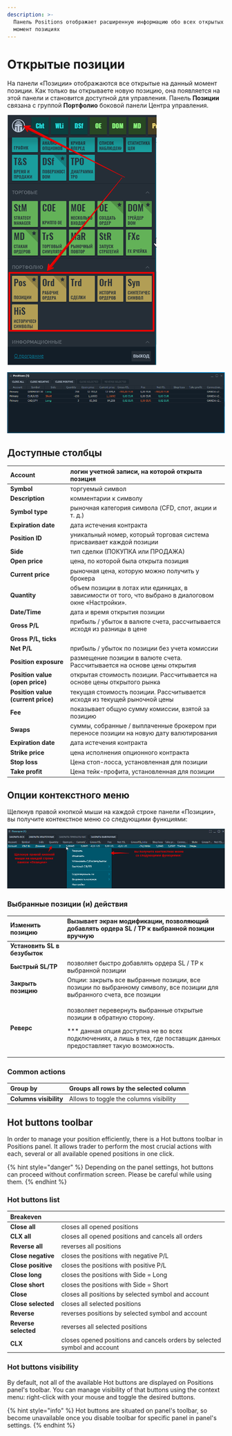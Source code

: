 ```yaml
---
description: >-
  Панель Positions отображает расширенную информацию обо всех открытых в данный
  момент позициях
---
```


# Открытые позиции

На панели «Позиции» отображаются все открытые на данный момент позиции. Как только вы открываете новую позицию, она появляется на этой панели и становится доступной для управления. Панель **Позиции** связана с группой **Портфолио** боковой панели Центра управления.

![](../.gitbook/assets/portfolio.png)

![&#x41E;&#x431;&#x449;&#x438;&#x439; &#x432;&#x438;&#x434; &#x43F;&#x430;&#x43D;&#x435;&#x43B;&#x438; Positions](../.gitbook/assets/positions.png)

## Доступные столбцы

| **Account** | логин учетной записи, на которой открыта позиция |
| :--- | :--- |
| **Symbol**  | торгуемый символ |
| **Description** | комментарии к символу |
| **Symbol type** | рыночная категория символа \(CFD, спот, акции и т. д.\) |
| **Expiration date** | дата истечения контракта |
| **Position ID** | уникальный номер, который торговая система присваивает каждой позиции |
| **Side** | тип сделки \(ПОКУПКА или ПРОДАЖА\) |
| **Open price** | цена, по которой была открыта позиция |
| **Current price** | рыночная цена, которую можно получить у брокера |
| **Quantity** | объем позиции в лотах или единицах, в зависимости от того, что выбрано в диалоговом окне «Настройки». |
| **Date/Time** | дата и время открытия позиции |
| **Gross P/L** | прибыль / убыток в валюте счета, рассчитывается исходя из разницы в цене |
| **Gross P/L, ticks** |  |
| **Net P/L** | прибыль / убыток по позиции без учета комиссии |
| **Position exposure** | размещение позиции в валюте счета. Рассчитывается на основе цены открытия |
| **Position value \(open price\)** | открытая стоимость позиции. Рассчитывается на основе цены открытого рынка |
| **Position value \(current price\)** | текущая стоимость позиции. Рассчитывается исходя из текущей рыночной цены |
| **Fee** | показывает общую сумму комиссии, взятой за позицию |
| **Swaps** | суммы, собранные / выплаченные брокером при переносе позиции на новую дату валютирования |
| **Expiration date** | дата истечения контракта |
| **Strike price** | цена исполнения опционного контракта |
| **Stop loss** | Цена стоп-лосса, установленная для позиции |
| **Take profit** | Цена тейк-профита, установленная для позиции |

## Опции контекстного меню

Щелкнув правой кнопкой мыши на каждой строке панели «Позиции», вы получите контекстное меню со следующими функциями:

![](../.gitbook/assets/menyu-pozicii.png)

### Выбранные позиции \(и\) действия

<table>
  <thead>
    <tr>
      <th style="text-align:left"><b>&#x418;&#x437;&#x43C;&#x435;&#x43D;&#x438;&#x442;&#x44C; &#x43F;&#x43E;&#x437;&#x438;&#x446;&#x438;&#x44E;</b>
      </th>
      <th style="text-align:left">&#x412;&#x44B;&#x437;&#x44B;&#x432;&#x430;&#x435;&#x442; &#x44D;&#x43A;&#x440;&#x430;&#x43D;
        &#x43C;&#x43E;&#x434;&#x438;&#x444;&#x438;&#x43A;&#x430;&#x446;&#x438;&#x438;,
        &#x43F;&#x43E;&#x437;&#x432;&#x43E;&#x43B;&#x44F;&#x44E;&#x449;&#x438;&#x439;
        &#x434;&#x43E;&#x431;&#x430;&#x432;&#x43B;&#x44F;&#x442;&#x44C; &#x43E;&#x440;&#x434;&#x435;&#x440;&#x430;
        SL / TP &#x43A; &#x432;&#x44B;&#x431;&#x440;&#x430;&#x43D;&#x43D;&#x43E;&#x439;
        &#x43F;&#x43E;&#x437;&#x438;&#x446;&#x438;&#x438; &#x432;&#x440;&#x443;&#x447;&#x43D;&#x443;&#x44E;</th>
    </tr>
  </thead>
  <tbody>
    <tr>
      <td style="text-align:left"><b>&#x423;&#x441;&#x442;&#x430;&#x43D;&#x43E;&#x432;&#x438;&#x442;&#x44C; SL &#x432; &#x431;&#x435;&#x437;&#x443;&#x431;&#x44B;&#x442;&#x43E;&#x43A;</b>
      </td>
      <td style="text-align:left"></td>
    </tr>
    <tr>
      <td style="text-align:left"><b>&#x411;&#x44B;&#x441;&#x442;&#x440;&#x44B;&#x439; SL/TP</b>
      </td>
      <td style="text-align:left">&#x43F;&#x43E;&#x437;&#x432;&#x43E;&#x43B;&#x44F;&#x435;&#x442; &#x431;&#x44B;&#x441;&#x442;&#x440;&#x43E;
        &#x434;&#x43E;&#x431;&#x430;&#x432;&#x43B;&#x44F;&#x442;&#x44C; &#x43E;&#x440;&#x434;&#x435;&#x440;&#x430;
        SL / TP &#x43A; &#x432;&#x44B;&#x431;&#x440;&#x430;&#x43D;&#x43D;&#x43E;&#x439;
        &#x43F;&#x43E;&#x437;&#x438;&#x446;&#x438;&#x438;</td>
    </tr>
    <tr>
      <td style="text-align:left"><b>&#x417;&#x430;&#x43A;&#x440;&#x44B;&#x442;&#x44C; &#x43F;&#x43E;&#x437;&#x438;&#x446;&#x438;&#x44E;</b>
      </td>
      <td style="text-align:left">&#x41E;&#x43F;&#x446;&#x438;&#x438;: &#x437;&#x430;&#x43A;&#x440;&#x44B;&#x442;&#x44C;
        &#x432;&#x441;&#x435; &#x432;&#x44B;&#x431;&#x440;&#x430;&#x43D;&#x43D;&#x44B;&#x435;
        &#x43F;&#x43E;&#x437;&#x438;&#x446;&#x438;&#x438;, &#x432;&#x441;&#x435;
        &#x43F;&#x43E;&#x437;&#x438;&#x446;&#x438;&#x438; &#x43F;&#x43E; &#x432;&#x44B;&#x431;&#x440;&#x430;&#x43D;&#x43D;&#x43E;&#x43C;&#x443;
        &#x441;&#x438;&#x43C;&#x432;&#x43E;&#x43B;&#x443;, &#x432;&#x441;&#x435;
        &#x43F;&#x43E;&#x437;&#x438;&#x446;&#x438;&#x438; &#x434;&#x43B;&#x44F;
        &#x432;&#x44B;&#x431;&#x440;&#x430;&#x43D;&#x43D;&#x43E;&#x433;&#x43E;
        &#x441;&#x447;&#x435;&#x442;&#x430;, &#x432;&#x441;&#x435; &#x43F;&#x43E;&#x437;&#x438;&#x446;&#x438;&#x438;</td>
    </tr>
    <tr>
      <td style="text-align:left"><b>&#x420;&#x435;&#x432;&#x435;&#x440;&#x441;</b>
      </td>
      <td style="text-align:left">
        <p>&#x43F;&#x43E;&#x437;&#x432;&#x43E;&#x43B;&#x44F;&#x435;&#x442; &#x43F;&#x435;&#x440;&#x435;&#x432;&#x435;&#x440;&#x43D;&#x443;&#x442;&#x44C;
          &#x432;&#x44B;&#x431;&#x440;&#x430;&#x43D;&#x43D;&#x44B;&#x435; &#x43E;&#x442;&#x43A;&#x440;&#x44B;&#x442;&#x44B;&#x435;
          &#x43F;&#x43E;&#x437;&#x438;&#x446;&#x438;&#x438; &#x432; &#x43E;&#x431;&#x440;&#x430;&#x442;&#x43D;&#x443;&#x44E;
          &#x441;&#x442;&#x43E;&#x440;&#x43E;&#x43D;&#x443;.</p>
        <p>*** &#x434;&#x430;&#x43D;&#x43D;&#x430;&#x44F; &#x43E;&#x43F;&#x446;&#x438;&#x44F;
          &#x434;&#x43E;&#x441;&#x442;&#x443;&#x43F;&#x43D;&#x430; &#x43D;&#x435;
          &#x432;&#x43E; &#x432;&#x441;&#x435;&#x445; &#x43F;&#x43E;&#x434;&#x43A;&#x43B;&#x44E;&#x447;&#x435;&#x43D;&#x438;&#x44F;&#x445;,
          &#x430; &#x43B;&#x438;&#x448;&#x44C; &#x432; &#x442;&#x435;&#x445;, &#x433;&#x434;&#x435;
          &#x43F;&#x43E;&#x441;&#x442;&#x430;&#x432;&#x449;&#x438;&#x43A; &#x434;&#x430;&#x43D;&#x43D;&#x44B;&#x445;
          &#x43F;&#x440;&#x435;&#x434;&#x43E;&#x441;&#x442;&#x430;&#x432;&#x43B;&#x44F;&#x435;&#x442;
          &#x442;&#x430;&#x43A;&#x443;&#x44E; &#x432;&#x43E;&#x437;&#x43C;&#x43E;&#x436;&#x43D;&#x43E;&#x441;&#x442;&#x44C;.</p>
      </td>
    </tr>
  </tbody>
</table>

### Common actions

| **Group by** | Groups all rows by the selected column |
| :--- | :--- |
| **Columns visibility** | Allows to toggle the columns visibility |

## Hot buttons toolbar

In order to manage your position efficiently, there is a Hot buttons toolbar in Positions panel. It allows trader to perform the most crucial actions with each, several or all available opened positions in one click.

{% hint style="danger" %}
Depending on the panel settings, hot buttons can proceed without confirmation screen. Please be careful while using them.
{% endhint %}

### Hot buttons list

| **Breakeven** |  |
| :--- | :--- |
| **Close all** | closes all opened positions |
| **CLX all** | closes all opened positions and cancels all orders |
| **Reverse all** | reverses all positions |
| **Close negative** | closes the positions with negative P/L |
| **Close positive** | closes the positions with positive P/L |
| **Close long** | closes the positions with Side = Long |
| **Close short** | closes the positions with Side = Short |
| **Close** | closes all positions by selected symbol and account |
| **Close selected** | closes all selected positions |
| **Reverse** | reverses positions by selected symbol and account |
| **Reverse selected** | reverses all selected positions |
| **CLX** | closes opened positions and cancels orders by selected symbol and account |

### Hot buttons visibility

By default, not all of the available Hot buttons are displayed on Positions panel's toolbar. You can manage visibility of that buttons using the context menu: right-click with your mouse and toggle the desired buttons.

{% hint style="info" %}
Hot buttons are situated on panel's toolbar, so become unavailable once you disable toolbar for specific panel in panel's settings.
{% endhint %}

